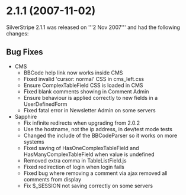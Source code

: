 #  2.1.1 (2007-11-02)

SilverStripe 2.1.1 was released on '''2 Nov 2007''' and had the following changes:

##  Bug Fixes

  * CMS
      * BBCode help link now works inside CMS
      * Fixed invalid 'cursor: normal' CSS in cms_left.css
      * Ensure ComplexTableField CSS is loaded in CMS
      * Fixed blank comments showing in Comment Admin
      * Ensure behaviour is applied correctly to new fields in a UserDefinedForm
      * Fixed fatal error in Newsletter Admin on some servers
  * Sapphire
      * Fix infinite redirects when upgrading from 2.0.2
      * Use the hostname, not the ip address, in dev/test mode tests
      * Changed the include of the BBCodeParser so it works on more systems
      * Fixed saving of HasOneComplexTableField and HasManyComplexTableField when value is undefined
      * Removed extra comma in TableListField.js
      * Fixed redirection of login when login fails
      * Fixed bug where removing a comment via ajax removed all comments from display
      * Fix $_SESSION not saving correctly on some servers
